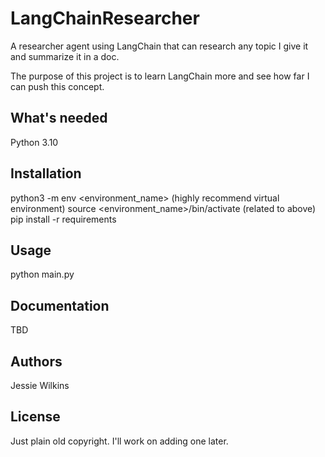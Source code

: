 # LangChainResearcher
A researcher agent using LangChain that can research any topic I give it and summarize it in a doc.

The purpose of this project is to learn LangChain more and see how far I can push this concept.

## What's needed
Python 3.10

## Installation
python3 -m env <environment_name> (highly recommend virtual environment)
source <environment_name>/bin/activate (related to above)
pip install -r requirements

## Usage
python main.py

## Documentation
TBD

## Authors
Jessie Wilkins

## License
Just plain old copyright. I'll work on adding one later.

